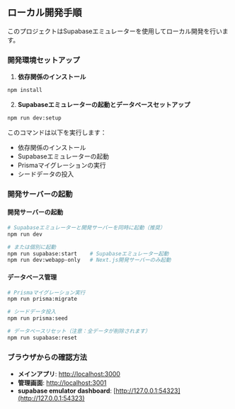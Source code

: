## ローカル開発手順

このプロジェクトはSupabaseエミュレーターを使用してローカル開発を行います。

### 開発環境セットアップ

1. **依存関係のインストール**
```bash
npm install
```

2. **Supabaseエミュレーターの起動とデータベースセットアップ**
```bash
npm run dev:setup
```

このコマンドは以下を実行します：
- 依存関係のインストール
- Supabaseエミュレーターの起動
- Prismaマイグレーションの実行
- シードデータの投入

### 開発サーバーの起動

#### 開発サーバーの起動

```bash
# Supabaseエミュレーターと開発サーバーを同時に起動（推奨）
npm run dev

# または個別に起動
npm run supabase:start    # Supabaseエミュレーター起動
npm run dev:webapp-only   # Next.js開発サーバーのみ起動
```

#### データベース管理

```bash
# Prismaマイグレーション実行
npm run prisma:migrate

# シードデータ投入
npm run prisma:seed

# データベースリセット（注意：全データが削除されます）
npm run supabase:reset
```

### ブラウザからの確認方法

- **メインアプリ**: [http://localhost:3000](http://localhost:3000)
- **管理画面**: [http://localhost:3001](http://localhost:3001)
- **supabase emulator dashboard**: [http://127.0.0.1:54323](http://127.0.0.1:54323)
